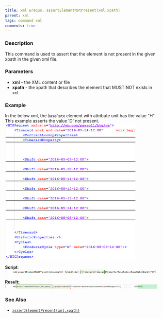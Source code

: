 ```yaml
---
title: xml &raquo; assertElementNotPresent(xml,xpath)
parent: xml
tags: command xml
comments: true
---
```



### Description
This command is used to assert that the element is not present in the given xpath in the given xml file.


### Parameters
- **xml** - the XML content or file
- **xpath** \- the xpath that describes the element that MUST NOT exists in `xml`


### Example
In the below xml, the `BaseRate` element with attribute unit has the value "H". This example asserts the value 'D' 
not present.
![](image/assertElementCount_01.png)

**Script**:<br/>
![](image/assertElementNotPresent_02.png)

**Result:**
![](image/assertElementNotPresent_03.png)


### See Also
- [`assertElementPresent(xml,xpath)`](assertElementPresent(xml,xpath))